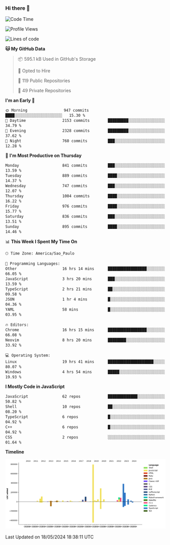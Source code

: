 ### Hi there 👋

<!--START_SECTION:waka-->
![Code Time](http://img.shields.io/badge/Code%20Time-5%2C988%20hrs%2026%20mins-blue)

![Profile Views](http://img.shields.io/badge/Profile%20Views-1-blue)

![Lines of code](https://img.shields.io/badge/From%20Hello%20World%20I%27ve%20Written-2.5%20million%20lines%20of%20code-blue)

**🐱 My GitHub Data** 

> 📦 595.1 kB Used in GitHub's Storage 
 > 
> 💼 Opted to Hire
 > 
> 📜 119 Public Repositories 
 > 
> 🔑 49 Private Repositories 
 > 
**I'm an Early 🐤** 

```text
🌞 Morning                947 commits         ████░░░░░░░░░░░░░░░░░░░░░   15.30 % 
🌆 Daytime                2153 commits        █████████░░░░░░░░░░░░░░░░   34.79 % 
🌃 Evening                2328 commits        █████████░░░░░░░░░░░░░░░░   37.62 % 
🌙 Night                  760 commits         ███░░░░░░░░░░░░░░░░░░░░░░   12.28 % 
```
📅 **I'm Most Productive on Thursday** 

```text
Monday                   841 commits         ███░░░░░░░░░░░░░░░░░░░░░░   13.59 % 
Tuesday                  889 commits         ████░░░░░░░░░░░░░░░░░░░░░   14.37 % 
Wednesday                747 commits         ███░░░░░░░░░░░░░░░░░░░░░░   12.07 % 
Thursday                 1004 commits        ████░░░░░░░░░░░░░░░░░░░░░   16.22 % 
Friday                   976 commits         ████░░░░░░░░░░░░░░░░░░░░░   15.77 % 
Saturday                 836 commits         ███░░░░░░░░░░░░░░░░░░░░░░   13.51 % 
Sunday                   895 commits         ████░░░░░░░░░░░░░░░░░░░░░   14.46 % 
```


📊 **This Week I Spent My Time On** 

```text
🕑︎ Time Zone: America/Sao_Paulo

💬 Programming Languages: 
Other                    16 hrs 14 mins      █████████████████░░░░░░░░   66.05 % 
JavaScript               3 hrs 20 mins       ███░░░░░░░░░░░░░░░░░░░░░░   13.59 % 
TypeScript               2 hrs 21 mins       ██░░░░░░░░░░░░░░░░░░░░░░░   09.58 % 
JSON                     1 hr 4 mins         █░░░░░░░░░░░░░░░░░░░░░░░░   04.36 % 
YAML                     58 mins             █░░░░░░░░░░░░░░░░░░░░░░░░   03.95 % 

🔥 Editors: 
Chrome                   16 hrs 15 mins      █████████████████░░░░░░░░   66.08 % 
Neovim                   8 hrs 20 mins       ████████░░░░░░░░░░░░░░░░░   33.92 % 

💻 Operating System: 
Linux                    19 hrs 41 mins      ████████████████████░░░░░   80.07 % 
Windows                  4 hrs 54 mins       █████░░░░░░░░░░░░░░░░░░░░   19.93 % 
```

**I Mostly Code in JavaScript** 

```text
JavaScript               62 repos            █████████████░░░░░░░░░░░░   50.82 % 
Shell                    10 repos            ██░░░░░░░░░░░░░░░░░░░░░░░   08.20 % 
TypeScript               6 repos             █░░░░░░░░░░░░░░░░░░░░░░░░   04.92 % 
C++                      6 repos             █░░░░░░░░░░░░░░░░░░░░░░░░   04.92 % 
CSS                      2 repos             ░░░░░░░░░░░░░░░░░░░░░░░░░   01.64 % 
```



**Timeline**

![Lines of Code chart](https://raw.githubusercontent.com/jampow/jampow/master/assets/bar_graph.png)


 Last Updated on 18/05/2024 18:38:11 UTC
<!--END_SECTION:waka-->
